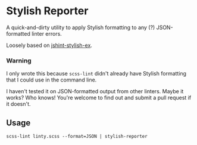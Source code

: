 # Stylish Reporter

A quick-and-dirty utility to apply Stylish formatting to any (?) JSON-formatted linter errors.

Loosely based on [jshint-stylish-ex](https://www.npmjs.com/package/jshint-stylish-ex).

### Warning

I only wrote this because `scss-lint` didn't already have Stylish formatting that I could use in
the command line.

I haven't tested it on JSON-formatted output from other linters. Maybe it works?
Who knows! You're welcome to find out and submit a pull request if it doesn't.

## Usage

    scss-lint linty.scss --format=JSON | stylish-reporter
